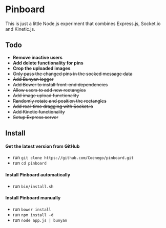 # Pinboard

This is just a little Node.js experiment that combines Express.js, Socket.io and Kinetic.js.

## Todo
- **Remove inactive users**
- **Add delete functionality for pins**
- **Crop the uploaded images**
- ~~Only pass the changed pins in the socked message data~~
- ~~Add Bunyan logger~~
- ~~Add Bower to install front-end dependencies~~
- ~~Allow users to add new rectangles~~
- ~~Add image upload functionality~~
- ~~Randomly rotate and position the rectangles~~
- ~~Add real-time dragging with Socket.io~~
- ~~Add Kinetic functionality~~
- ~~Setup Express server~~

## Install

#### Get the latest version from GitHub
* run `git clone https://github.com/Coenego/pinboard.git`
* run `cd pinboard`

#### Install Pinboard automatically
* run `bin/install.sh`

#### Install Pinboard manually
* run `bower install`
* run `npm install -d`
* run `node app.js | bunyan`
